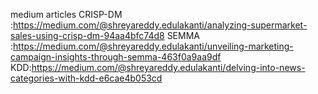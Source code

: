 medium articles CRISP-DM :https://medium.com/@shreyareddy.edulakanti/analyzing-supermarket-sales-using-crisp-dm-94aa4bfc74d8
SEMMA :https://medium.com/@shreyareddy.edulakanti/unveiling-marketing-campaign-insights-through-semma-463f0a9aa9df
KDD:https://medium.com/@shreyareddy.edulakanti/delving-into-news-categories-with-kdd-e6cae4b053cd
